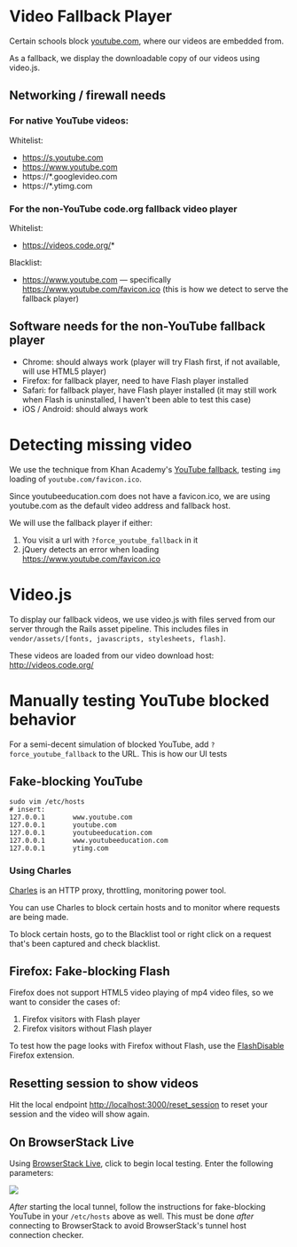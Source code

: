 # Video Fallback Player

Certain schools block [youtube.com](http://youtube.com), where our videos are embedded from.

As a fallback, we display the downloadable copy of our videos using video.js.

## Networking / firewall needs

### For native YouTube videos:

Whitelist:

* https://s.youtube.com
* https://www.youtube.com
* https://*.googlevideo.com
* https://*.ytimg.com

### For the non-YouTube code.org fallback video player

Whitelist:

* https://videos.code.org/*

Blacklist:

* https://www.youtube.com — specifically https://www.youtube.com/favicon.ico (this is how we detect to serve the fallback player)

## Software needs for the non-YouTube fallback player

* Chrome: should always work (player will try Flash first, if not available, will use HTML5 player)
* Firefox: for fallback player, need to have Flash player installed
* Safari: for fallback player, have Flash player installed (it may still work when Flash is uninstalled, I haven't been able to test this case)
* iOS / Android: should always work

# Detecting missing video

We use the technique from Khan Academy's [YouTube fallback](http://code.google.com/p/khanacademy/issues/detail?id=13721), testing `img` loading of `youtube.com/favicon.ico`.

Since youtubeeducation.com does not have a favicon.ico, we are using youtube.com as the default video address and fallback host. 

We will use the fallback player if either:

1. You visit a url with `?force_youtube_fallback` in it
2. jQuery detects an error when loading https://www.youtube.com/favicon.ico

# Video.js

To display our fallback videos, we use video.js with files served from our server through the Rails asset pipeline. This includes files in `vendor/assets/[fonts, javascripts, stylesheets, flash]`.

These videos are loaded from our video download host: http://videos.code.org/

# Manually testing YouTube blocked behavior

For a semi-decent simulation of blocked YouTube, add `?force_youtube_fallback` to the URL. This is how our UI tests 

## Fake-blocking YouTube

```
sudo vim /etc/hosts
# insert:
127.0.0.1       www.youtube.com
127.0.0.1       youtube.com
127.0.0.1       youtubeeducation.com
127.0.0.1       www.youtubeeducation.com
127.0.0.1       ytimg.com
```

### Using Charles

[Charles](http://www.charlesproxy.com/) is an HTTP proxy, throttling, monitoring power tool.

You can use Charles to block certain hosts and to monitor where requests are being made.

To block certain hosts, go to the Blacklist tool or right click on a request that's been captured and check blacklist.

## Firefox: Fake-blocking Flash

Firefox does not support HTML5 video playing of mp4 video files, so we want to consider the cases of:

1. Firefox visitors with Flash player
2. Firefox visitors without Flash player

To test how the page looks with Firefox without Flash, use the [FlashDisable](https://addons.mozilla.org/en-US/firefox/addon/flashdisable/) Firefox extension.

## Resetting session to show videos

Hit the local endpoint [http://localhost:3000/reset_session](http://localhost:3000/reset_session) to reset your session and the video will show again.

## On BrowserStack Live

Using [BrowserStack Live](http://www.browserstack.com/start), click to begin local testing. Enter the following parameters:

![](http://i.imgur.com/mzocimK.png)

*After* starting the local tunnel, follow the instructions for fake-blocking YouTube in your `/etc/hosts` above as well. This must be done *after* connecting to BrowserStack to avoid BrowserStack's tunnel host connection checker.
